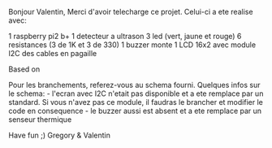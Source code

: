 Bonjour Valentin,
Merci d'avoir telecharge ce projet.
Celui-ci a ete realise avec:

1 raspberry pi2 b+
1 detecteur a ultrason
3 led (vert, jaune et rouge)
6 resistances (3 de 1K et 3 de 330)
1 buzzer monte
1 LCD 16x2 avec module I2C
des cables en pagaille

Based on

Pour les branchements, referez-vous au schema fourni.
Quelques infos sur le schema:
	- l'ecran avec I2C n'etait pas disponible et a ete remplace par un standard. Si vous n'avez pas ce module, il faudras le brancher et modifier le code en consequence
	- le buzzer aussi est absent et a ete remplace par un senseur thermique


Have fun ;)
Gregory & Valentin
